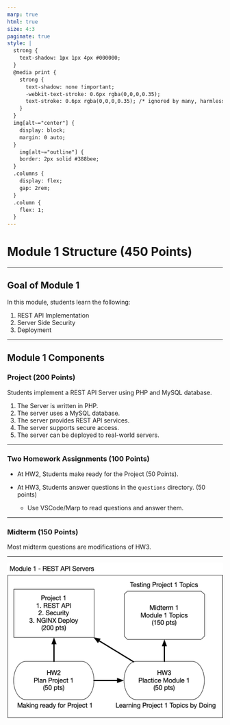 ```yaml
---
marp: true
html: true
size: 4:3
paginate: true
style: |
  strong {
    text-shadow: 1px 1px 4px #000000;
  }
  @media print {
    strong {
      text-shadow: none !important;
      -webkit-text-stroke: 0.6px rgba(0,0,0,0.35);
      text-stroke: 0.6px rgba(0,0,0,0.35); /* ignored by many, harmless */
    }
  }
  img[alt~="center"] {
    display: block;
    margin: 0 auto;
  }
    img[alt~="outline"] {
    border: 2px solid #388bee;
  }
  .columns {
    display: flex;
    gap: 2rem;
  }
  .column {
    flex: 1;
  }
---
```


<!-- _class: lead -->
<!-- _class: frontpage -->
<!-- _paginate: skip -->

# Module 1 Structure (450 Points)

---

## Goal of Module 1

In this module, students learn the following:

1. REST API Implementation
2. Server Side Security
3. Deployment

---

## Module 1 Components

### Project (200 Points)

Students implement a REST API Server using PHP and MySQL database.

1. The Server is written in PHP.
2. The server uses a MySQL database.
3. The server provides REST API services.
4. The server supports secure access.
5. The server can be deployed to real-world servers.

---

### Two Homework Assignments (100 Points)

- At HW2, Students make ready for the Project (50 Points).

- At HW3, Students answer questions in the `questions` directory. (50 points)
  - Use VSCode/Marp to read questions and answer them.

---

### Midterm (150 Points)

Most midterm questions are modifications of HW3.

---

![w:500pt center](./pic/ase230-m1.png)
